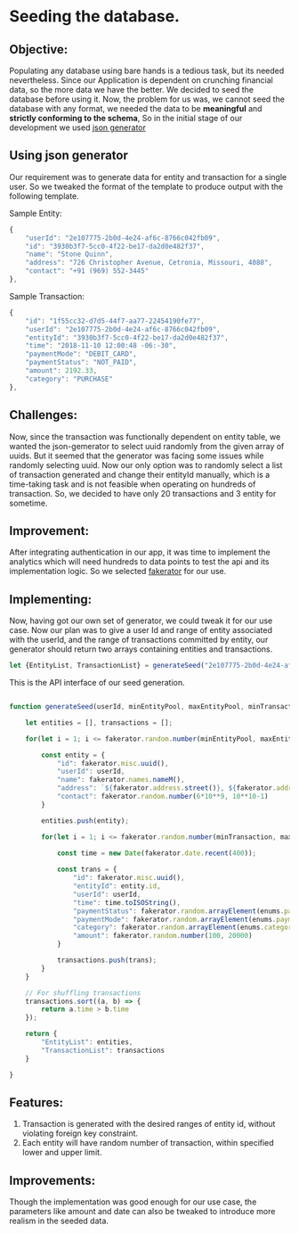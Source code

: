 # Seeding the database.

## Objective:
Populating any database using bare hands is a tedious task, but its needed nevertheless.
Since our Application is dependent on crunching financial data, so the more data we have the better.
We decided to seed the database before using it.
Now, the problem for us was, we cannot seed the database with any format, we needed the data to be **meaningful** and **strictly conforming to the schema**,
So in the initial stage of our development we used [json generator](https://www.json-generator.com/)

## Using json generator
Our requirement was to generate data for entity and transaction for a single user.
So we tweaked the format of the template to produce output with the following template.

Sample Entity:
```js
{
    "userId": "2e107775-2b0d-4e24-af6c-8766c042fb09",
    "id": "3930b3f7-5cc0-4f22-be17-da2d0e482f37",
    "name": "Stone Quinn",
    "address": "726 Christopher Avenue, Cetronia, Missouri, 4080",
    "contact": "+91 (969) 552-3445"
},
```
Sample Transaction:
```js
{
    "id": "1f55cc32-d7d5-44f7-aa77-22454190fe77",
    "userId": "2e107775-2b0d-4e24-af6c-8766c042fb09",
    "entityId": "3930b3f7-5cc0-4f22-be17-da2d0e482f37",
    "time": "2018-11-10 12:00:48 -06:-30",
    "paymentMode": "DEBIT_CARD",
    "paymentStatus": "NOT_PAID",
    "amount": 2192.33,
    "category": "PURCHASE"
},

```

## Challenges:
Now, since the transaction was functionally dependent on entity table, we wanted the json-gemerator to select uuid randomly from the given array of uuids. But it seemed that the generator was facing some issues while randomly selecting uuid. Now our only option was to randomly select a list of transaction generated and change their entityId manually, which is a time-taking task and is not feasible when operating on hundreds of transaction.
So, we decided to have only 20 transactions and 3 entity for sometime.

## Improvement:
After integrating authentication in our app, it was time to implement the analytics which will need hundreds to data points to test the api and its implementation logic.
So we selected [fakerator](https://www.npmjs.com/package/fakerator) for our use.

## Implementing:
Now, having got our own set of generator, we could tweak it for our use case.
Now our plan was to give a user Id and range of entity associated with the userId, and the range of transactions committed by entity, our generator should return two arrays containing entities and transactions.

```js
let {EntityList, TransactionList} = generateSeed("2e107775-2b0d-4e24-af6c-8766c042fb09", 10, 10, 30, 30)
```
This is the API interface of our seed generation.

```js

function generateSeed(userId, minEntityPool, maxEntityPool, minTransaction, maxTransactions) {

    let entities = [], transactions = [];

    for(let i = 1; i <= fakerator.random.number(minEntityPool, maxEntityPool); i++) {

        const entity = {
            "id": fakerator.misc.uuid(),
            "userId": userId,
            "name": fakerator.names.nameM(),
            "address": `${fakerator.address.street()}, ${fakerator.address.city()} ${fakerator.address.postCode()}`,
            "contact": fakerator.random.number(6*10**9, 10**10-1)
        }

        entities.push(entity);

        for(let i = 1; i <= fakerator.random.number(minTransaction, maxTransactions); i++) {
            
            const time = new Date(fakerator.date.recent(400));

            const trans = {
                "id": fakerator.misc.uuid(),
                "entityId": entity.id,
                "userId": userId,
                "time": time.toISOString(),
                "paymentStatus": fakerator.random.arrayElement(enums.paymentStatusList),
                "paymentMode": fakerator.random.arrayElement(enums.paymentModeList),
                "category": fakerator.random.arrayElement(enums.categoryList),
                "amount": fakerator.random.number(100, 20000)
            }

            transactions.push(trans);
        }
    }   

    // For shuffling transactions
    transactions.sort((a, b) => {
        return a.time > b.time
    });

    return {
        "EntityList": entities,
        "TransactionList": transactions
    }

}

```

## Features:
1. Transaction is generated with the desired ranges of entity id, without violating foreign key constraint.
2. Each entity will have random number of transaction, within specified lower and upper limit.

## Improvements:
Though the implementation was good enough for our use case, the parameters like amount and date can also be tweaked to introduce more realism in the seeded data.
